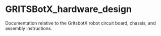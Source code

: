 # GRITSBotX_hardware_design
Documentation relative to the GritsbotX robot circuit board, chassis, and assembly instructions.
